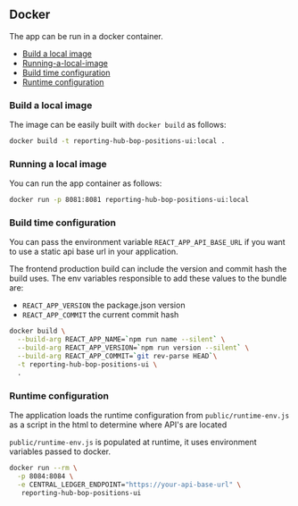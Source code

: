 ## Docker

The app can be run in a docker container.

- [Build a local image](build-a-local-image)
- [Running-a-local-image](running-a-local-image)
- [Build time configuration](build-time-configuration)
- [Runtime configuration](runtime-configuration)

### Build a local image

The image can be easily built with `docker build` as follows:

```bash
docker build -t reporting-hub-bop-positions-ui:local .
```

### Running a local image

You can run the app container as follows:

```bash
docker run -p 8081:8081 reporting-hub-bop-positions-ui:local
```

### Build time configuration

You can pass the environment variable `REACT_APP_API_BASE_URL` if you want to use a static api base url in your application.

The frontend production build can include the version and commit hash the build uses.
The env variables responsible to add these values to the bundle are:

- `REACT_APP_VERSION` the package.json version
- `REACT_APP_COMMIT` the current commit hash

```bash
docker build \
  --build-arg REACT_APP_NAME=`npm run name --silent` \
  --build-arg REACT_APP_VERSION=`npm run version --silent` \
  --build-arg REACT_APP_COMMIT=`git rev-parse HEAD`\
  -t reporting-hub-bop-positions-ui \
  .
```

### Runtime configuration

The application loads the runtime configuration from `public/runtime-env.js` as
a script in the html to determine where API's are located

`public/runtime-env.js` is populated at runtime, it uses environment variables passed to docker.

```bash
docker run --rm \
  -p 8084:8084 \
  -e CENTRAL_LEDGER_ENDPOINT="https://your-api-base-url" \
   reporting-hub-bop-positions-ui
```
